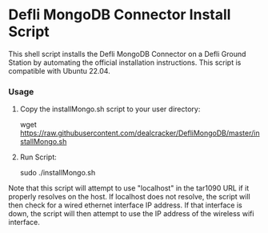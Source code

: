 # Defli MongoDB Connector Install Script
This shell script installs the Defli MongoDB Connector on a Defli Ground Station by automating the official installation instructions. This script is compatible with Ubuntu 22.04.

### Usage

1. Copy the installMongo.sh script to your user directory:

	wget https://raw.githubusercontent.com/dealcracker/DefliMongoDB/master/installMongo.sh

2. Run Script: 

	sudo ./installMongo.sh


Note that this script will attempt to use "localhost" in the tar1090 URL if it properly resolves on the host. If localhost does not resolve, the script will then check for a wired ethernet interface IP address. If that interface is down, the script will then attempt to use the IP address of the wireless wifi interface. 
